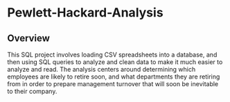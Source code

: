 # Pewlett-Hackard-Analysis

## Overview
This SQL project involves loading CSV spreadsheets into a database, and then using SQL queries to analyze and clean data to make it much easier to analyze and read.
The analysis centers around determining which employees are likely to retire soon, and what departments they are retiring from in order to prepare management turnover that will soon be inevitable to their company.
